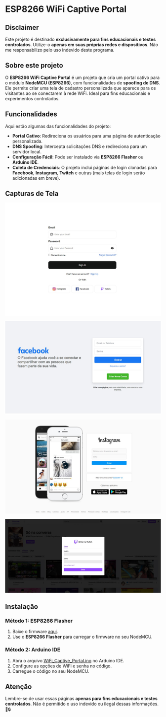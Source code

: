 # ESP8266 WiFi Captive Portal

## Disclaimer

Este projeto é destinado **exclusivamente para fins educacionais e testes controlados**. Utilize-o **apenas em suas próprias redes e dispositivos**. Não me responsabilizo pelo uso indevido deste programa.

## Sobre este projeto

O **ESP8266 WiFi Captive Portal** é um projeto que cria um portal cativo para o módulo **NodeMCU (ESP8266)**, com funcionalidades de **spoofing de DNS**. Ele permite criar uma tela de cadastro personalizada que aparece para os visitantes ao se conectarem à rede WiFi. Ideal para fins educacionais e experimentos controlados.

## Funcionalidades

Aqui estão algumas das funcionalidades do projeto:

- **Portal Cativo**: Redireciona os usuários para uma página de autenticação personalizada.
- **DNS Spoofing**: Intercepta solicitações DNS e redireciona para um servidor local.
- **Configuração Fácil**: Pode ser instalado via **ESP8266 Flasher** ou **Arduino IDE**.
- **Coleta de Credenciais**: O projeto inclui páginas de login clonadas para **Facebook**, **Instagram**, **Twitch** e outras (mais telas de login serão adicionadas em breve).

## Capturas de Tela

![Tela de Cadastro](https://github.com/devpit/ESP8266_WiFi_Captive_Portal/raw/main/captive.jpg)

![Tela de Cadastro](https://github.com/devpit/ESP8266_WiFi_Captive_Portal/raw/main/facebook-captive.jpg)

![Tela de Cadastro](https://github.com/devpit/ESP8266_WiFi_Captive_Portal/raw/main/instagram-captive.jpg)

![Tela de Cadastro](https://github.com/devpit/ESP8266_WiFi_Captive_Portal/raw/main/twitch-captive.jpg)


## Instalação

### Método 1: ESP8266 Flasher

1. Baixe o firmware [aqui](https://github.com/adamff-dev/ESP8266-Captive-Portal/raw/master/WiFi_Captive_Portal.ino).
2. Use o **ESP8266 Flasher** para carregar o firmware no seu NodeMCU.

### Método 2: Arduino IDE

1. Abra o arquivo [WiFi_Captive_Portal.ino](https://github.com/adamff-dev/ESP8266-Captive-Portal/blob/master/WiFi_Captive_Portal.ino) no Arduino IDE.
2. Configure as opções de WiFi e senha no código.
3. Carregue o código no seu NodeMCU.

## Atenção

Lembre-se de usar essas páginas **apenas para fins educacionais e testes controlados**. Não é permitido o uso indevido ou ilegal dessas informações. 🚫🔒
